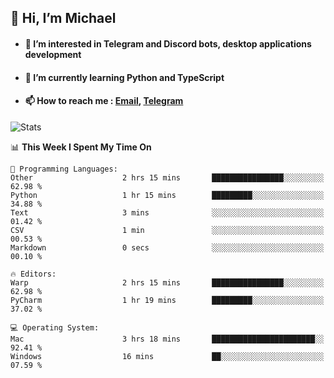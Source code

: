 ## 👋 Hi, I’m Michael
- #### 👀 I’m interested in Telegram and Discord bots, desktop applications development
- #### 🌱 I’m currently learning Python and TypeScript
- #### 📫 How to reach me : [Email](mailto:misha@kurapov.ru), [Telegram](https://t.me/mkurapov)

![Stats](https://github-readme-stats.vercel.app/api?username=krpff&show_icons=true&theme=github_dark&hide_border=true&hide=issues&count_private=true&layout=compact)


<!--START_SECTION:waka-->
📊 **This Week I Spent My Time On** 

```text
💬 Programming Languages: 
Other                    2 hrs 15 mins       ████████████████░░░░░░░░░   62.98 % 
Python                   1 hr 15 mins        █████████░░░░░░░░░░░░░░░░   34.88 % 
Text                     3 mins              ░░░░░░░░░░░░░░░░░░░░░░░░░   01.42 % 
CSV                      1 min               ░░░░░░░░░░░░░░░░░░░░░░░░░   00.53 % 
Markdown                 0 secs              ░░░░░░░░░░░░░░░░░░░░░░░░░   00.10 % 

🔥 Editors: 
Warp                     2 hrs 15 mins       ████████████████░░░░░░░░░   62.98 % 
PyCharm                  1 hr 19 mins        █████████░░░░░░░░░░░░░░░░   37.02 % 

💻 Operating System: 
Mac                      3 hrs 18 mins       ███████████████████████░░   92.41 % 
Windows                  16 mins             ██░░░░░░░░░░░░░░░░░░░░░░░   07.59 % 
```


<!--END_SECTION:waka-->
